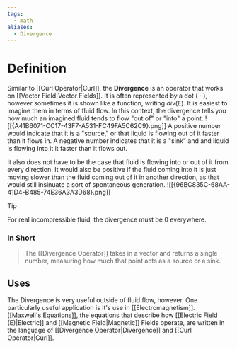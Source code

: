 ```yaml
---
tags:
  - math
aliases:
  - Divergence
---
```

# Definition
Similar to [[Curl Operator|Curl]], the **Divergence** is an operator that works on [[Vector Field|Vector Fields]]. It is often represented by a dot ( $\cdot$ ), however sometimes it is shown like a function, writing $div(E)$. It is easiest to imagine them in terms of fluid flow. In this context, the divergence tells you how much an imagined fluid tends to flow "out of" or "into" a point. 
![[{A41B6071-CC17-43F7-A531-FC49FA5C62C9}.png]]
A positive number would indicate that it is a "source," or that liquid is flowing out of it faster than it flows in. A negative number indicates that it is a "sink" and and liquid is flowing into it it faster than it flows out. 

It also does not have to be the case that fluid is flowing into or out of it from every direction. It would also be positive if the fluid coming into it is just moving slower than the fluid coming out of it in another direction, as that would still insinuate a sort of spontaneous generation. 
![[{96BC835C-68AA-41D4-B485-74E36A3A3D68}.png]]

> [!tip]
> For real incompressible fluid, the divergence must be 0 everywhere. 

### In Short
> The [[Divergence Operator]] takes in a vector and returns a single number, measuring how much that point acts as a source or a sink. 

## Uses
The Divergence is very useful outside of fluid flow, however. One particularly useful application is it's use in [[Electromagnetism]]. [[Maxwell's Equations]], the equations that describe how [[Electric Field (E)|Electric]] and [[Magnetic Field|Magnetic]] Fields operate, are written in the language of [[Divergence Operator|Divergence]] and [[Curl Operator|Curl]]. 
